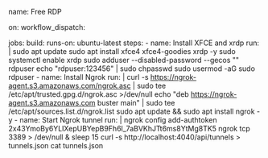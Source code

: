 name: Free RDP

on: 
  workflow_dispatch:

jobs:
  build:
    runs-on: ubuntu-latest
    steps:
    - name: Install XFCE and xrdp
      run: |
        sudo apt update
        sudo apt install xfce4 xfce4-goodies xrdp -y
        sudo systemctl enable xrdp
        sudo adduser --disabled-password --gecos "" rdpuser
        echo "rdpuser:123456" | sudo chpasswd
        sudo usermod -aG sudo rdpuser
    - name: Install Ngrok
      run: |
        curl -s https://ngrok-agent.s3.amazonaws.com/ngrok.asc | sudo tee /etc/apt/trusted.gpg.d/ngrok.asc >/dev/null
        echo "deb https://ngrok-agent.s3.amazonaws.com buster main" | sudo tee /etc/apt/sources.list.d/ngrok.list
        sudo apt update && sudo apt install ngrok -y
    - name: Start Ngrok tunnel
      run: |
        ngrok config add-authtoken 2x43YmoBy6YLIXepUBYepB9Fh6l_7aBVKhJTt6ms8YtMg8TK5
        ngrok tcp 3389 > /dev/null &
        sleep 15
        curl -s http://localhost:4040/api/tunnels > tunnels.json
        cat tunnels.json
